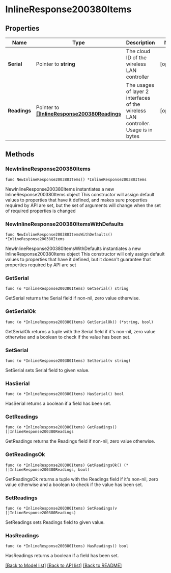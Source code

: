 # InlineResponse200380Items

## Properties

Name | Type | Description | Notes
------------ | ------------- | ------------- | -------------
**Serial** | Pointer to **string** | The cloud ID of the wireless LAN controller | [optional] 
**Readings** | Pointer to [**[]InlineResponse200380Readings**](InlineResponse200380Readings.md) | The usages of layer 2 interfaces of the wireless LAN controller. Usage is in bytes | [optional] 

## Methods

### NewInlineResponse200380Items

`func NewInlineResponse200380Items() *InlineResponse200380Items`

NewInlineResponse200380Items instantiates a new InlineResponse200380Items object
This constructor will assign default values to properties that have it defined,
and makes sure properties required by API are set, but the set of arguments
will change when the set of required properties is changed

### NewInlineResponse200380ItemsWithDefaults

`func NewInlineResponse200380ItemsWithDefaults() *InlineResponse200380Items`

NewInlineResponse200380ItemsWithDefaults instantiates a new InlineResponse200380Items object
This constructor will only assign default values to properties that have it defined,
but it doesn't guarantee that properties required by API are set

### GetSerial

`func (o *InlineResponse200380Items) GetSerial() string`

GetSerial returns the Serial field if non-nil, zero value otherwise.

### GetSerialOk

`func (o *InlineResponse200380Items) GetSerialOk() (*string, bool)`

GetSerialOk returns a tuple with the Serial field if it's non-nil, zero value otherwise
and a boolean to check if the value has been set.

### SetSerial

`func (o *InlineResponse200380Items) SetSerial(v string)`

SetSerial sets Serial field to given value.

### HasSerial

`func (o *InlineResponse200380Items) HasSerial() bool`

HasSerial returns a boolean if a field has been set.

### GetReadings

`func (o *InlineResponse200380Items) GetReadings() []InlineResponse200380Readings`

GetReadings returns the Readings field if non-nil, zero value otherwise.

### GetReadingsOk

`func (o *InlineResponse200380Items) GetReadingsOk() (*[]InlineResponse200380Readings, bool)`

GetReadingsOk returns a tuple with the Readings field if it's non-nil, zero value otherwise
and a boolean to check if the value has been set.

### SetReadings

`func (o *InlineResponse200380Items) SetReadings(v []InlineResponse200380Readings)`

SetReadings sets Readings field to given value.

### HasReadings

`func (o *InlineResponse200380Items) HasReadings() bool`

HasReadings returns a boolean if a field has been set.


[[Back to Model list]](../README.md#documentation-for-models) [[Back to API list]](../README.md#documentation-for-api-endpoints) [[Back to README]](../README.md)


